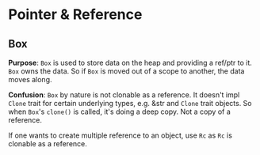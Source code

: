 # Pointer & Reference

## Box

__Purpose__: `Box` is used to store data on the heap and providing a ref/ptr to it. `Box` owns the data. So if `Box` is moved out of a scope to another, the data moves along.

__Confusion__: `Box` by nature is not clonable as a reference. It doesn't impl `Clone` trait for certain underlying types, e.g. &str and `Clone` trait objects. So when `Box`'s `clone()` is called, it's doing a deep copy. Not a copy of a reference.

If one wants to create multiple reference to an object, use `Rc` as `Rc` is clonable as a reference.